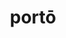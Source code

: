 ---
title: portō
meaning: to carry
ch: six
pos: verb
inf: portāre
secondppstem: port
infend: āre
conjugation: first
derivative: teleportation, comportment
mt: yes
mt5thru7: yes
---